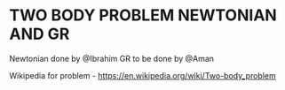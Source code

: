 # TWO BODY PROBLEM NEWTONIAN AND GR
Newtonian done by @Ibrahim
GR to be done by @Aman

Wikipedia for problem - https://en.wikipedia.org/wiki/Two-body_problem 
